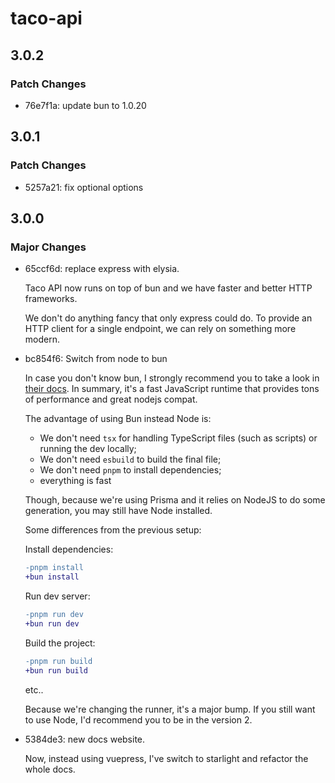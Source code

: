 # taco-api

## 3.0.2

### Patch Changes

- 76e7f1a: update bun to 1.0.20

## 3.0.1

### Patch Changes

- 5257a21: fix optional options

## 3.0.0

### Major Changes

- 65ccf6d: replace express with elysia.

  Taco API now runs on top of bun and we have faster and better HTTP frameworks.

  We don't do anything fancy that only express could do. To provide an HTTP client for a single endpoint, we can rely on something more modern.

- bc854f6: Switch from node to bun

  In case you don't know bun, I strongly recommend you to take a look in [their docs](https://bun.sh/). In summary, it's a fast JavaScript runtime that provides tons of performance and great nodejs compat.

  The advantage of using Bun instead Node is:

  - We don't need `tsx` for handling TypeScript files (such as scripts) or running the dev locally;
  - We don't need `esbuild` to build the final file;
  - We don't need `pnpm` to install dependencies;
  - everything is fast

  Though, because we're using Prisma and it relies on NodeJS to do some generation, you may still have Node installed.

  Some differences from the previous setup:

  Install dependencies:

  ```diff
  -pnpm install
  +bun install
  ```

  Run dev server:

  ```diff
  -pnpm run dev
  +bun run dev
  ```

  Build the project:

  ```diff
  -pnpm run build
  +bun run build
  ```

  etc..

  Because we're changing the runner, it's a major bump. If you still want to use Node, I'd recommend you to be in the version 2.

- 5384de3: new docs website.

  Now, instead using vuepress, I've switch to starlight and refactor the whole docs.
